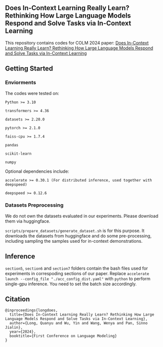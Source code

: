 ## Does In-Context Learning Really Learn? Rethinking How Large Language Models Respond and Solve Tasks via In-Context Learning

This repository contains codes for COLM 2024 paper: [Does In-Context Learning Really Learn? Rethinking How Large Language Models Respond and Solve Tasks via In-Context Learning](https://openreview.net/pdf?id=i2oJjC0ESQ)

## Getting Started

### Enviorments

The codes were tested on:

    Python >= 3.10

    transformers >= 4.36

    datasets >= 2.20.0

    pytorch >= 2.1.0

    faiss-cpu >= 1.7.4

    pandas

    scikit-learn

    numpy

Optional dependencies include:

    accelerate >= 0.30.1 (For distributed inference, used together with deepspeed)

    deepspeed >= 0.12.6

### Datasets Preprocessing

We do not own the datasets evaluated in our experiments. Please download them via huggingface. 

`scripts/prepare_datasets/generate_dataset.sh` is for this purpose. It downloads the datasets from huggingface and do some pre-processing, including sampling the samples used for in-context demonstrations.

## Inference

`section5`, `section6` and `section7` folders contain the bash files used for experiments in correspoding sections of our paper. Replace `accelerate launch --config_file "./acc_config_dist.yaml"` with `python` to perform single-gpu inference. You need to set the batch size accordingly.

## Citation
```
@inproceedings{longdoes,
  title={Does In-Context Learning Really Learn? Rethinking How Large Language Models Respond and Solve Tasks via In-Context Learning},
  author={Long, Quanyu and Wu, Yin and Wang, Wenya and Pan, Sinno Jialin},
  year={2024},
  booktitle={First Conference on Language Modeling}
}
```
